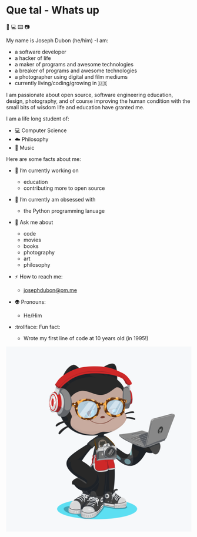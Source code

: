 # Que tal - Whats up

:milky_way: :computer: :keyboard: :camera:

My name is Joseph Dubon (he/him) -I am:

- a software developer
- a hacker of life
- a maker of programs and awesome technologies
- a breaker of programs and awesome technologies
- a photographer using digital and film mediums
- currently living/coding/growing in :us:

I am passionate about open source, software engineering education, design, photography, and of course improving the human condition with the small bits of wisdom life and education have granted me.

I am a life long student of:

- :computer: Computer Science
- :cloud: Philosophy
- :guitar: Music

<!--
**josephdubon/josephdubon** is a ✨ _special_ ✨ repository because its `README.md` (this file) appears on your GitHub profile.
-->

Here are some facts about me:

- 🔭 I’m currently working on

  - education
  - contributing more to open source

- :snake: I’m currently am obsessed with

  - the Python programming lanuage

- 💬 Ask me about

  - code
  - movies
  - books
  - photography
  - art
  - philosophy

- :zap: How to reach me:
  - josephdubon@pm.me
- :alien: Pronouns:
  - He/Him
- :trollface: Fun fact:
  - Wrote my first line of code at 10 years old (in 1995!)

![Octocat style!](octocat.png)
